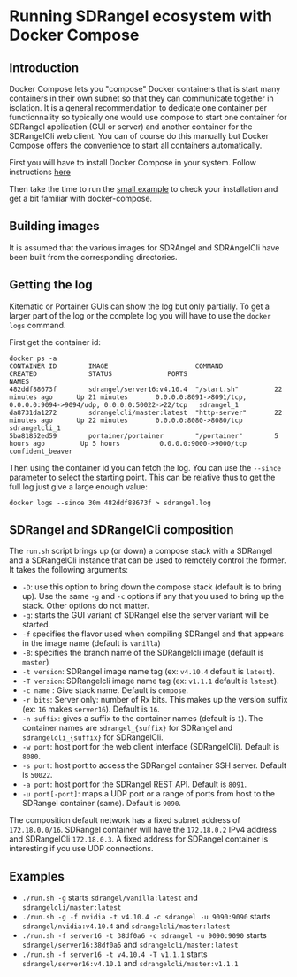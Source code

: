 <h1>Running SDRangel ecosystem with Docker Compose</h1>

<h2>Introduction</h2>

Docker Compose lets you "compose" Docker containers that is start many containers in their own subnet so that they can communicate together in isolation. It is a general recommendation to dedicate one container per functionnality so typically one would use compose to start one container for SDRangel application (GUI or server) and another container for the SDRangelCli web client. You can of course do this manually but Docker Compose offers the convenience to start all containers automatically.

First you will have to install Docker Compose in your system. Follow instructions [here](https://docs.docker.com/compose/install/)

Then take the time to run the [small example](https://docs.docker.com/compose/gettingstarted/) to check your installation and get a bit familiar with docker-compose.

<h2>Building images</h2>

It is assumed that the various images for SDRAngel and SDRAngelCli have been built from the corresponding directories.

<h2>Getting the log</h2>

Kitematic or Portainer GUIs can show the log but only partially. To get a larger part of the log or the complete log you will have to use the `docker logs` command.

First get the container id:
<pre><code>docker ps -a
CONTAINER ID        IMAGE                      COMMAND             CREATED             STATUS              PORTS                                                                   NAMES
482ddf88673f        sdrangel/server16:v4.10.4  "/start.sh"         22 minutes ago      Up 21 minutes       0.0.0.0:8091->8091/tcp, 0.0.0.0:9094->9094/udp, 0.0.0.0:50022->22/tcp   sdrangel_1
da8731da1272        sdrangelcli/master:latest  "http-server"       22 minutes ago      Up 22 minutes       0.0.0.0:8080->8080/tcp                                                  sdrangelcli_1
5ba81852ed59        portainer/portainer        "/portainer"        5 hours ago         Up 5 hours          0.0.0.0:9000->9000/tcp                                                  confident_beaver
</code></pre>

Then using the container id you can fetch the log. You can use the `--since` parameter to select the starting point. This can be relative thus to get the full log just give a large enough value:

<pre><code>docker logs --since 30m 482ddf88673f > sdrangel.log</code></pre>

<h2>SDRangel and SDRangelCli composition</h2>

The `run.sh` script brings up (or down) a compose stack with a SDRangel and a SDRangelCli instance that can be used to remotely control the former. It takes the following arguments:

  - `-D`: use this option to bring down the compose stack (default is to bring up). Use the same `-g` and `-c` options if any that you used to bring up the stack. Other options do not matter.
  - `-g`: starts the GUI variant of SDRangel else the server variant will be started.
  - `-f` specifies the flavor used when compiling SDRangel and that appears in the image name (default is `vanilla`)
  - `-B`: specifies the branch name of the SDRangelcli image (default is `master`)
  - `-t version`: SDRangel image name tag (ex: `v4.10.4` default is `latest`).
  - `-T version`: SDRangelcli image name tag (ex: `v1.1.1` default is `latest`).
  - `-c name` : Give stack name. Default is `compose`.
  - `-r bits`: Server only: number of Rx bits. This makes up the version suffix (ex: `16` makes `server16`). Default is `16`.
  - `-n suffix`: gives a suffix to the container names (default is `1`). The container names are `sdrangel_{suffix}` for SDRangel and `sdrangelcli_{suffix}` for SDRangelCli.
  - `-w port`: host port for the web client interface (SDRangelCli). Default is `8080`.
  - `-s port`: host port to access the SDRangel container SSH server. Default is `50022`.
  - `-a port`: host port for the SDRangel REST API. Default is `8091`.
  - `-u port[-port]`: maps a UDP port or a range of ports from host to the SDRangel container (same). Default is `9090`.

The composition default network has a fixed subnet address of `172.18.0.0/16`. SDRangel container will have the `172.18.0.2` IPv4 address and SDRangelCli `172.18.0.3`. A fixed address for SDRangel container is interesting if you use UDP connections.

<h2>Examples</h2>

  - `./run.sh -g` starts `sdrangel/vanilla:latest` and `sdrangelcli/master:latest`
  - `./run.sh -g -f nvidia -t v4.10.4 -c sdrangel -u 9090:9090` starts `sdrangel/nvidia:v4.10.4` and `sdrangelcli/master:latest`
  - `./run.sh -f server16 -t 38df0a6 -c sdrangel -u 9090:9090` starts `sdrangel/server16:38df0a6` and `sdrangelcli/master:latest`
  - `./run.sh -f server16 -t v4.10.4 -T v1.1.1` starts `sdrangel/server16:v4.10.1` and `sdrangelcli/master:v1.1.1`
